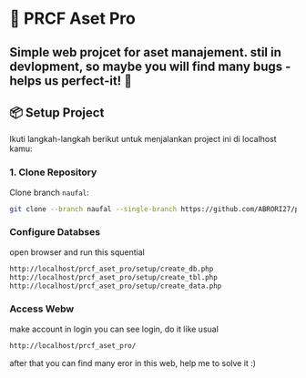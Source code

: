 # 🚀 PRCF Aset Pro

Simple web projcet for aset manajement.
stil in devlopment, so maybe you will find many bugs - helps us
perfect-it! 🙌
---

## 📦 Setup Project

Ikuti langkah-langkah berikut untuk menjalankan project ini di localhost kamu:

### 1. Clone Repository

Clone branch `naufal`:

```bash
git clone --branch naufal --single-branch https://github.com/ABRORI27/prcf_aset_pro.g
```

### Configure Databses

open browser and run this squential
```bash
http://localhost/prcf_aset_pro/setup/create_db.php
http://localhost/prcf_aset_pro/setup/create_tbl.php
http://localhost/prcf_aset_pro/setup/create_data.php
```

### Access Webw
make account in login  you can see login, do it like usual

```bash
http://localhost/prcf_aset_pro/
```

after that you can find many eror in this web, help me to solve it :)